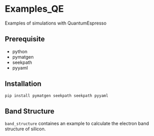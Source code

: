 # Examples_QE
Examples of simulations with QuantumEspresso

Prerequisite
------------

* python
* pymatgen
* seekpath
* pyyaml

Installation
------------

```
pip install pymatgen seekpath seekpath pyyaml
```

Band Structure
---------------

``band_structure`` containes an example to calculate the electron band structure of silicon.

